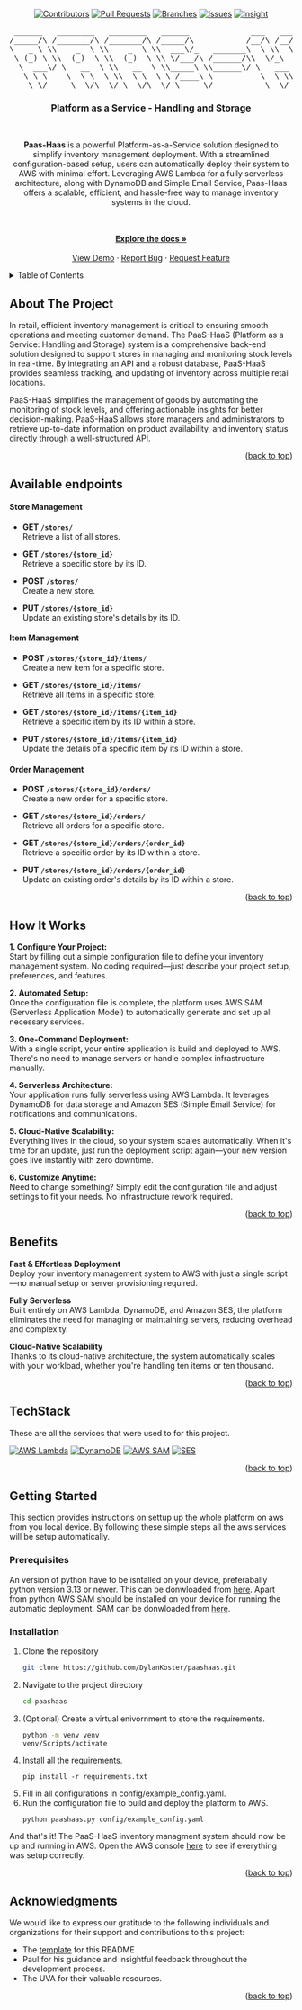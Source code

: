 <a name="readme-top"></a>

<div align="center">

[![Contributors](https://img.shields.io/badge/Contributors-4-green.svg?style=for-the-badge)](https://github.com/DylanKoster/paashaas/graphs/contributors)
[![Pull Requests](https://img.shields.io/badge/Pull%20Requests--green.svg?style=for-the-badge)](https://github.com/DylanKoster/paashaas/pulls)
[![Branches](https://img.shields.io/badge/Branches--green.svg?style=for-the-badge)](https://github.com/DylanKoster/paashaas/pulls)
[![Issues](https://img.shields.io/badge/Issues--green.svg?style=for-the-badge)](https://github.com/DylanKoster/paashaas/issues)
[![Insight](https://img.shields.io/badge/Insight--green.svg?style=for-the-badge)](https://github.com/DylanKoster/paashaas/pulse/monthly)

<pre>
 ______   ________   ________   ______             ___   ___   ________   ________   ______      
/_____/\ /_______/\ /_______/\ /_____/\           /__/\ /__/\ /_______/\ /_______/\ /_____/\     
\   _ \ \\    _  \ \\    _  \ \\  ___\/_   _______\  \ \\  \ \\    _  \ \\    _  \ \\  ___\/_    
 \ (_) \ \\  (_)  \ \\  (_)  \ \\ \/___/\ /______/\\  \/_\  \ \\  (_)  \ \\  (_)  \ \\ \/___/\   
  \  ___\/ \   __  \ \\   __  \ \\_____\ \\______\/ \   ___  \ \\   __  \ \\   __  \ \\_____\ \  
   \ \ \    \  \ \  \ \\  \ \  \ \ /____\ \          \  \ \\  \ \\  \ \  \ \\  \ \  \ \ /____\ \ 
    \_\/     \__\/\__\/ \__\/\__\/ \_____\/           \__\/ \__\/ \__\/\__\/ \__\/\__\/ \_____\/
</pre>

</div>
<div align="center">
    <h3>Platform as a Service - Handling and Storage</h3>
    <br/>
    <p align="center">
    <strong>Paas-Haas</strong> is a powerful Platform-as-a-Service solution designed to simplify inventory management deployment. With a streamlined configuration-based setup, users can automatically deploy their system to AWS with minimal effort. Leveraging AWS Lambda for a fully serverless architecture, along with DynamoDB and Simple Email Service, Paas-Haas offers a scalable, efficient, and hassle-free way to manage inventory systems in the cloud.
    </p>
    <br />
    <br />
    <a href="https://github.com/DylanKoster/paashaas"><strong>Explore the docs »</strong></a>
    <br />
    <br />
    <a href="https://github.com/DylanKoster/paashaas/">View Demo</a>
    ·
    <a href="https://github.com/DylanKoster/paashaas/issues/new?labels=bug&template=bug-report---.md">Report Bug</a>
    ·
    <a href="https://github.com/DylanKoster/paashaas/issues/new?labels=enhancement&template=feature-request---.md">Request Feature</a>
  </p>
</div>

<details>
  <summary>Table of Contents</summary>
  <ol>
    <li>
      <a href="#about-the-project">About The Project</a>
      <ul>
        <li><a href="#techstack">TechStack</a></li>
      </ul>
    </li>
    <li>
      <a href="#getting-started">Getting Started</a>
      <ul>
        <li><a href="#prerequisites">Prerequisites</a></li>
        <li><a href="#installation">Installation</a></li>
      </ul>
    </li>
    <li><a href="#usage">Usage</a></li>
    <li><a href="#roadmap">Roadmap</a></li>
    <li><a href="#contributing">Contributing</a></li>
    <li><a href="#acknowledgments">Acknowledgments</a></li>
  </ol>
</details>

## About The Project

In retail, efficient inventory management is critical to ensuring smooth operations and meeting customer demand. The PaaS-HaaS (Platform as a Service: Handling and Storage) system is a comprehensive back-end solution designed to support stores in managing and monitoring stock levels in real-time. By integrating an API and a robust database, PaaS-HaaS provides seamless tracking, and updating of inventory across multiple retail locations.

PaaS-HaaS simplifies the management of goods by automating the monitoring of stock levels, and offering actionable insights for better decision-making. PaaS-HaaS allows store managers and administrators to retrieve up-to-date information on product availability, and inventory status directly through a well-structured API.

<p align="right">(<a href="#readme-top">back to top</a>)</p>

## Available endpoints

#### **Store Management**
- **GET `/stores/`**  
  Retrieve a list of all stores.
  
- **GET `/stores/{store_id}`**  
  Retrieve a specific store by its ID.
  
- **POST `/stores/`**  
  Create a new store.
  
- **PUT `/stores/{store_id}`**  
  Update an existing store's details by its ID.

#### **Item Management**
- **POST `/stores/{store_id}/items/`**  
  Create a new item for a specific store.
  
- **GET `/stores/{store_id}/items/`**  
  Retrieve all items in a specific store.

- **GET `/stores/{store_id}/items/{item_id}`**  
  Retrieve a specific item by its ID within a store.

- **PUT `/stores/{store_id}/items/{item_id}`**  
  Update the details of a specific item by its ID within a store.

#### **Order Management**
- **POST `/stores/{store_id}/orders/`**  
  Create a new order for a specific store.
  
- **GET `/stores/{store_id}/orders/`**  
  Retrieve all orders for a specific store.
  
- **GET `/stores/{store_id}/orders/{order_id}`**  
  Retrieve a specific order by its ID within a store.
  
- **PUT `/stores/{store_id}/orders/{order_id}`**  
  Update an existing order's details by its ID within a store.

<p align="right">(<a href="#readme-top">back to top</a>)</p>

## How It Works

**1. Configure Your Project:**  
Start by filling out a simple configuration file to define your inventory management system. No coding required—just describe your project setup, preferences, and features.

**2. Automated Setup:**  
Once the configuration file is complete, the platform uses AWS SAM (Serverless Application Model) to automatically generate and set up all necessary services.

**3. One-Command Deployment:**  
With a single script, your entire application is build and deployed to AWS. There's no need to manage servers or handle complex infrastructure manually.

**4. Serverless Architecture:**  
Your application runs fully serverless using AWS Lambda. It leverages DynamoDB for data storage and Amazon SES (Simple Email Service) for notifications and communications.

**5. Cloud-Native Scalability:**  
Everything lives in the cloud, so your system scales automatically. When it's time for an update, just run the deployment script again—your new version goes live instantly with zero downtime.

**6. Customize Anytime:**  
Need to change something? Simply edit the configuration file and adjust settings to fit your needs. No infrastructure rework required.

<p align="right">(<a href="#readme-top">back to top</a>)</p>

## Benefits

**Fast & Effortless Deployment**  
Deploy your inventory management system to AWS with just a single script—no manual setup or server provisioning required.

**Fully Serverless**  
Built entirely on AWS Lambda, DynamoDB, and Amazon SES, the platform eliminates the need for managing or maintaining servers, reducing overhead and complexity.

**Cloud-Native Scalability**  
Thanks to its cloud-native architecture, the system automatically scales with your workload, whether you're handling ten items or ten thousand.

<p align="right">(<a href="#readme-top">back to top</a>)</p>

## TechStack

These are all the services that were used to for this project.

<div align="left">

[![AWS Lambda][Lambda]][Lambda-url]
[![DynamoDB][DynamoDB]][DynamoDB-url]
[![AWS SAM][SAM]][SAM-url]
[![SES][SES]][SES-url]


</div>

<p align="right">(<a href="#readme-top">back to top</a>)</p>

## Getting Started

This section provides instructions on settup up the whole platform on aws from you local device. By following these simple steps all the aws services will be setup automatically.

### Prerequisites

An version of python have to be isntalled on your device, preferabally python version 3.13 or newer. This can be donwloaded from [here](https://www.python.org/downloads/).
Apart from python AWS SAM should be installed on your device for running the automatic deployment. SAM can be donwloaded from [here](https://docs.aws.amazon.com/serverless-application-model/latest/developerguide/install-sam-cli.html).

### Installation

1. Clone the repository
   ```sh
   git clone https://github.com/DylanKoster/paashaas.git
   ```
2. Navigate to the project directory
   ```sh
   cd paashaas
   ```
3. (Optional) Create a virtual enivornment to store the requirements. 
   ```sh
   python -m venv venv
   venv/Scripts/activate
   ```
4. Install all the requirements.
    ```
    pip install -r requirements.txt
    ```
5. Fill in all configurations in config/example_config.yaml.
6. Run the configuration file to build and deploy the platform to AWS.
    ```
    python paashaas.py config/example_config.yaml
    ```

And that's it! The PaaS-HaaS inventory managment system should now be up and running in AWS. Open the AWS console [here](https://aws.amazon.com/console/) to see if everything was setup correctly.

<p align="right">(<a href="#readme-top">back to top</a>)</p>

## Acknowledgments

We would like to express our gratitude to the following individuals and organizations for their support and contributions to this project:

- The [template](https://github.com/othneildrew/Best-README-Template) for this README
- Paul for his guidance and insightful feedback throughout the development process.
- The UVA for their valuable resources.

<p align="right">(<a href="#readme-top">back to top</a>)</p>

[Lambda]: https://img.shields.io/badge/AWS%20Lambda-FF9900?style=for-the-badge&logo=awslambda&logoColor=white
[Lambda-url]: https://aws.amazon.com/lambda/

[DynamoDB]: https://img.shields.io/badge/DynamoDB-4053D6?style=for-the-badge&logo=amazon-dynamodb&logoColor=white
[DynamoDB-url]: https://aws.amazon.com/dynamodb/

[SAM]: https://img.shields.io/badge/AWS%20SAM-1D72B8?style=for-the-badge&logo=amazonaws&logoColor=white
[SAM-url]: https://aws.amazon.com/serverless/sam/

[SES]: https://img.shields.io/badge/AWS%20SES-232F3E?style=for-the-badge&logo=amazonses&logoColor=white
[SES-url]: https://aws.amazon.com/ses/

